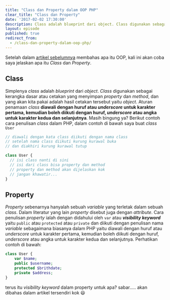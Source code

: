```yaml
---
title: "Class dan Property dalam OOP PHP"
clear_title: "Class dan Property"
date: '2017-02-02 17:30:00'
description: Class adalah blueprint dari object. Class digunakan sebagai kerangka dasar atau cetakan yang menyimpan property dan method, dan yang akan kita pakai adalah hasil cetakan tersebut yaitu object
layout: episode
published: true
redirect_from:
  - /class-dan-property-dalam-oop-php/
---
```


Setelah dalam <a href="{{ site.url }}/object-oriented-php/apa-itu-oop-object-oriented-programming/" target="_blank" title="artikel sebelumnya">artikel sebelumnya</a> membahas apa itu OOP, kali ini akan coba saya jelaskan apa itu *Class* dan *Property*.

## Class
Simplenya *class* adalah *blueprint* dari *object*. *Class* digunakan sebagai kerangka dasar atau cetakan yang menyimpan *property* dan *method*, dan yang akan kita pakai adalah hasil cetakan tersebut yaitu *object*. Aturan penamaan *class* **diawali dengan huruf atau *underscore* untuk karakter pertama, kemudian boleh diikuti dengan huruf, *underscore* atau angka untuk karakter kedua dan selanjutnya**. Masih bingung ya? Berikut contoh cara penulisan *class* dalam PHP, dalam contoh di bawah saya buat *class* `User`

```php
// diawali dengan kata class diikuti dengan nama class
// setelah nama class diikuti kurung kurawal buka
// dan diakhiri kurung kurawal tutup

class User {
  // isi class nanti di sini
  // isi dari class bisa property dan method
  // property dan method akan dijelaskan kok
  // jangan khawatir...
}
```

## Property
*Property* sebenarnya hanyalah sebuah *variable* yang terletak dalam sebuah *class*. Dalam literatur yang lain *property* disebut juga dengan *attribute*. Cara penulisan *property* ialah dengan didahului oleh `var` atau **_visibility keyword_** yaitu `public` atau `protected` atau `private` dan diikuti dengan penulisan nama *variable* sebagaimana biasanya dalam PHP yaitu diawali dengan huruf atau *underscore* untuk karakter pertama, kemudian boleh diikuti dengan huruf, *underscore* atau angka untuk karakter kedua dan selanjutnya. Perhatikan contoh di bawah:

```php
class User {
    var $name;
    public $username;
    protected $brithdate;
    private $address;
}
```
terus itu *visibility keyword* dalam property untuk apa? sabar..... akan dibahas dalam artikel tersendiri kok :smiley:
